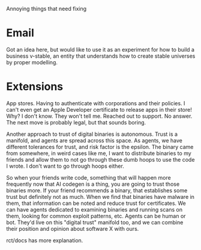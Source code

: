 Annoying things that need fixing

# Email

Got an idea here, but would like to use it as an experiment for how to build
a business v-stable, an entity that understands how to create stable
universes by proper modelling.

# Extensions

App stores. Having to authenticate with corporations and their policies. I
can't even get an Apple Developer certificate to release apps in their
store! Why? I don't know. They won't tell me. Reached out to support.
No answer. The next move is probably legal, but that sounds boring.

Another approach to trust of digital binaries is autonomous. Trust is a
manifold, and agents are spread across this space. As agents, we have
different tolerances for trust, and risk factor is the epsilon. The
binary came from somewhere, in weird cases like me, I want to distribute
binaries to my friends and allow them to not go through these dumb
hoops to use the code I wrote. I don't want to go through hoops either.

So when your friends write code, something that will happen more
frequently now that AI codegen is a thing, you are going to trust those
binaries more. If your friend recommends a binary, that establishes
some trust but definitely not as much. When we find that binaries have
malware in them, that information can be noted and reduce trust for
certificates. We can have agents dedicated to examining binaries
and running scans on them, looking for common exploit patterns, etc.
Agents can be human or bot. They'd live on this "digital trust"
manifold too, and we can combine their position and opinion about
software X with ours.

rct/docs has more explanation.
